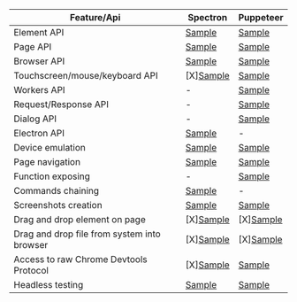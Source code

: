 | Feature/Api                            | Spectron | Puppeteer |
|----------------------------------------|----------|----------|
| Element API                            | [Sample](../../sample/spectron/Element.test.s) | [Sample](../../sample/puppeteer/Element.test.s)         |
| Page API                               | [Sample](../../sample/spectron/Page.test.s) | [Sample](../../sample/puppeteer/Page.test.s)         |
| Browser API                            | [Sample](../../sample/spectron/Browser.test.s) | [Sample](../../sample/puppeteer/Browser.test.s)         |
| Touchscreen/mouse/keyboard API         | [X][Sample](../../sample/spectron/Input.test.s) | [Sample](../../sample/puppeteer/Input.test.s)         |
| Workers API                            | - | [Sample](../../sample/puppeteer/Worker.test.s)
| Request/Response API                   | - | [Sample](../../sample/puppeteer/RequestResponse.test.s)
| Dialog API                             | - | [Sample](../../sample/puppeteer/Dialog.test.s)
| Electron API                           | [Sample](../../sample/spectron/Electron.test.s) | -
| Device emulation                       | [Sample](../../sample/spectron/Device.test.s) | [Sample](../../sample/puppeteer/Device.test.s)         |
| Page navigation                        | [Sample](../../sample/spectron/Navigation.test.s) | [Sample](../../sample/puppeteer/Navigation.test.s)         |
| Function exposing                      | - | [Sample](../../sample/puppeteer/FunctionExposing.test.s)
| Commands chaining                      | [Sample](../../sample/spectron/Chaining.test.s) | -
| Screenshots creation                   | [Sample](../../sample/spectron/Screenshots.test.s) | [Sample](../../sample/puppeteer/Screenshots.test.s)         |
| Drag and drop element on page                         | [X][Sample](../../sample/spectron/DragAndDrop.test.s) | [X][Sample](../../sample/puppeteer/DragAndDrop.test.s)         |
| Drag and drop file from system into browser                          | [X][Sample](../../sample/spectron/DragAndDropFile.test.s) | [X][Sample](../../sample/puppeteer/DragAndDropFile.test.s)         |
| Access to raw Chrome Devtools Protocol | [X][Sample](../../sample/spectron/CDP.test.s) | [Sample](../../sample/puppeteer/CDP.test.s)         |
| Headless testing                       | [Sample](../../sample/spectron/Headless.test.s) | [Sample](../../sample/puppeteer/Headless.test.s)         |
